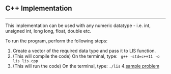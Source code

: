 ## C++ Implementation
 ---

This implementation can be used with any numeric datatype - i.e. int, unsigned int, long long, float, double etc.

To run the program, perform the following steps:
1. Create a vector of the required data type and pass it to LIS function.
2. (This will compile the code) On the terminal, type:
	` g++ -std=c++11 -o lis lis.cpp`
3. (This will run the code) On the terminal, type:
	` ./lis `
4.[sample problem](https://www.geeksforgeeks.org/box-stacking-problem-dp-22/) 
